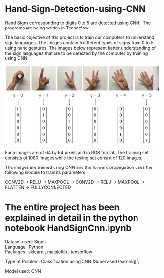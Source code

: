 # Hand-Sign-Detection-using-CNN
Hand Signs corresponding to digits 0 to 5 are detected using CNN . The programs are being written in Tensorflow


The basic objective of this project is to train our computers to understand sign languages. The images contain 5 different types of signs from 0 to 5 using hand gestures. The images below represent better understanding of the sign languages that are to be detected by the computer by training using CNN

<img src="signs.png" width ="700" >

Each images are of 64 by 64 pixels and in RGB format.
The training set consists of 1080 images while the testing set consist of 120 images.

The images are trained using CNN and the forward propagation uses the following module to train its parameters

CONV2D -> RELU -> MAXPOOL -> CONV2D -> RELU -> MAXPOOL -> FLATTEN -> FULLYCONNECTED

# The entire project has been explained in detail in the python notebook HandSignCnn.ipynb 

Dataset used: Signs \
Language : Python \
Packages : sklearn , matplotlib , tensorflow

Type of Problem: Classification using CNN (Supervised learning) \ 

Model used:
CNN
